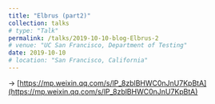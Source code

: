 ```yaml
---
title: "Elbrus (part2)"
collection: talks
# type: "Talk"
permalink: /talks/2019-10-10-blog-Elbrus-2
# venue: "UC San Francisco, Department of Testing"
date: 2019-10-10
# location: "San Francisco, California"
---
```


-> [https://mp.weixin.qq.com/s/lP_8zblBHWC0nJnU7KpBtA](https://mp.weixin.qq.com/s/lP_8zblBHWC0nJnU7KpBtA)

